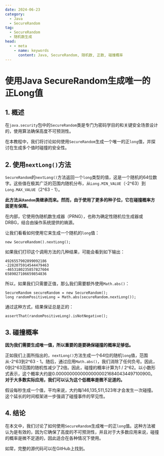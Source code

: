 ```yaml
---
date: 2024-06-23
category:
  - Java
  - SecureRandom
tag:
  - SecureRandom
  - 随机数生成
head:
  - - meta
    - name: keywords
      content: Java, SecureRandom, 随机数, 正数, 碰撞概率
---
```

# 使用Java SecureRandom生成唯一的正Long值

## 1. 概述

在`java.security`包中的`SecureRandom`类是专门为密码学目的和关键安全场景设计的，使用算法确保高度不可预测性。

在本教程中，我们将讨论如何使用`SecureRandom`生成一个唯一的正`long`值，并探讨在生成多个值时碰撞的安全性。

## 2. 使用`nextLong()`方法

`SecureRandom`的`nextLong()`方法返回一个`long`类型的值，这是一个随机的64位数字。这些值在极其广泛的范围内随机分布，从`Long.MIN_VALUE`（-2^63）到`Long.MAX_VALUE`（2^63 - 1）。

**此方法从`Random`类继承而来。然而，由于使用了更多的种子位，它在碰撞概率方面更有保障。**

在内部，它使用伪随机数生成器（PRNG），也称为确定性随机位生成器或DRBG，结合由操作系统提供的熵源。

让我们看看如何使用它来生成一个随机的`long`值：

```
new SecureRandom().nextLong();
```

如果我们打印这个调用方法的几种结果，可能会看到如下输出：

```
4926557902899092186
-2282075914544479463
-4653180235857827604
6589027106659854836
```

所以，如果我们只需要正值，那么我们需要额外使用`Math.abs()`：

```
SecureRandom secureRandom = new SecureRandom();
long randomPositiveLong = Math.abs(secureRandom.nextLong());
```

通过这种方式，结果保证总是正的：

```
assertThat(randomPositiveLong).isNotNegative();
```

## 3. 碰撞概率

**因为我们需要生成唯一值，所以重要的是要确保碰撞的概率足够低。**

正如我们上面所指出的，`nextLong()`方法生成一个64位的随机`long`值，范围从-2^63到2^63 - 1。随后，通过应用`Math.abs()`，我们消除了任何负号。因此，0到2^63范围的随机性减少了2倍。因此，碰撞的概率计算为1 / 2^62。以小数形式表示，这个概率大约是0.000000000000000000216840434497100900。**对于大多数实际应用，我们可以认为这个低概率是微不足道的。**

假设每秒生成一个值，平均来说，大约每146,135,511,523年才会发生一次碰撞。这个延长的时间框架进一步强调了碰撞事件的罕见性。

## 4. 结论

在本文中，我们讨论了如何使用`SecureRandom`生成唯一的正`long`值。这种方法被认为是有效的，因为它确保了高度的不可预测性，并且对于大多数应用来说，碰撞的概率是微不足道的，因此适合在各种情况下使用。

如常，完整的源代码可以在GitHub上找到。
